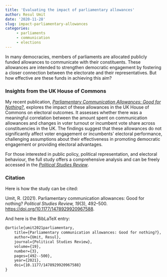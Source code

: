 ```yaml
---
title: 'Evaluating the impact of parliamentary allowances'
author: Resul Umit
date: '2020-11-28'
slug: impact-parliamentary-allowances
categories:
     - parliaments
     - communication
     - elections
---
```


In many democracies, members of parliaments are allocated publicly funded allowances to communicate with their constituents. These allowances are intended to strengthen democratic engagement by fostering a closer connection between the electorate and their representatives. But how effective are these funds in achieving this aim?

### Insights from the UK House of Commons

My recent publication, [*Parliamentary Communication Allowances: Good for Nothing?*](https://doi.org/10.1177/1478929920967588), explores the impact of these allowances in the UK House of Commons on electoral outcomes. It assesses whether there was a meaningful correlation between the amount spent on communication allowances and changes in voter turnout or incumbent vote share across constituencies in the UK. The findings suggest that these allowances do not significantly affect voter engagement or incumbents' electoral performance, challenging assumptions about their effectiveness in promoting democratic engagement or providing electoral advantages.

For those interested in public policy, political representation, and electoral behaviour, the full study offers a comprehensive analysis and can be freely accessed in the [*Political Studies Review*](https://doi.org/10.1177/1478929920967588).

### Citation

Here is how the study can be cited:

Umit, R. (2021). Parliamentary communication allowances: Good for nothing? *Political Studies Review, 19*(3), 492–500. https://doi.org/10.1177/1478929920967588.

And here is the BibLaTeX entry:

```md
@article{umit2021parliamentary,
    title={Parliamentary communication allowances: Good for nothing?},
    author={Umit, Resul},
    journal={Political Studies Review},
    volume={19},
    number={3},
    pages={492--500},
    year={2021},
    doi={10.1177/1478929920967588}
}
```